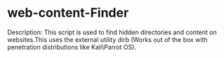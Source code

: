 # web-content-Finder
Description: This script is used to find hidden directories and content on websites.This uses the external utility dirb (Works out of the box with penetration distributions like Kali\Parrot OS).       
